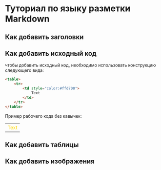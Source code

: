 # Туториал по языку разметки Markdown

## Как добавить заголовки

## Как добавить исходный код

чтобы добавить исходный код, необходимо использовать конструкцию следующего вида:
```html
<table>
	<tr>
		<td style="color:#ffd700">
			Text
		</td>
	</tr>
</table>
```
Пример рабочего кода без кавычек:
<table>
	<tr>
		<td style="color:#ffD700">
			Text
		</td>
	</tr>
</table>

## Как добавить таблицы

## Как добавить изображения
